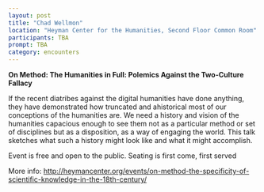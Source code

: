 ```yaml
---
layout: post
title: "Chad Wellmon"
location: "Heyman Center for the Humanities, Second Floor Common Room"
participants: TBA
prompt: TBA
category: encounters
---
```


**On Method: The Humanities in Full: Polemics Against the Two-Culture Fallacy**

If the recent diatribes against the digital humanities have done anything, they have demonstrated how truncated and ahistorical most of our conceptions of the humanities are. We need a history and vision of the humanities capacious enough to see them not as a particular method or set of disciplines but as a disposition, as a way of engaging the world. This talk sketches what such a history might look like and what it might accomplish.

Event is free and open to the public. Seating is first come, first served

More info:  <http://heymancenter.org/events/on-method-the-specificity-of-scientific-knowledge-in-the-18th-century/>